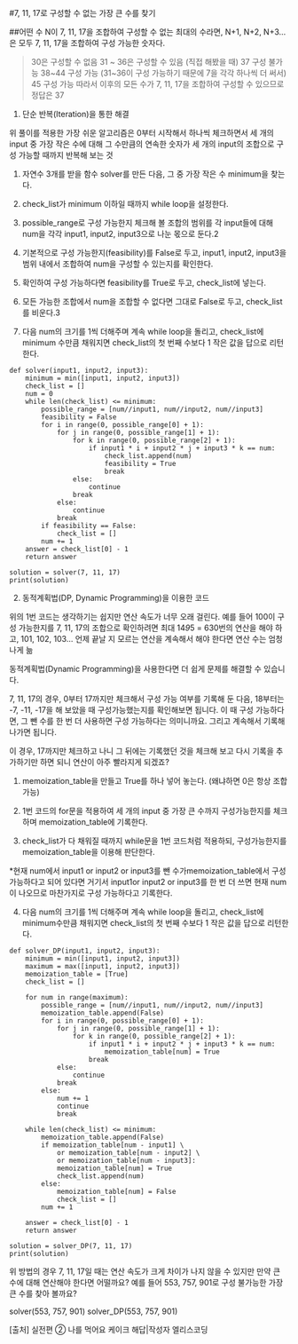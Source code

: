 #7, 11, 17로 구성할 수 없는 가장 큰 수를 찾기 

##어떤 수 N이 7, 11, 17을 조합하여 구성할 수 없는 최대의 수라면, N+1, N+2, N+3…은 모두 7, 11, 17을 조합하여 구성 가능한 숫자다.

> 30은 구성할 수 없음
> 31 ~ 36은 구성할 수 있음 (직접 해봤을 때)
> 37 구성 불가능
> 38~44 구성 가능 (31~36이 구성 가능하기 때문에 7을 각각 하나씩 더 써서)
> 45 구성 가능
> 따라서 이후의 모든 수가 7, 11, 17을 조합하여 구성할 수 있으므로 정답은 37 

1. 단순 반복(Iteration)을 통한 해결

위 풀이를 적용한 가장 쉬운 알고리즘은 0부터 시작해서 하나씩 체크하면서 세 개의 input 중 가장 작은 수에 대해 그 수만큼의 연속한 숫자가 세 개의 input의 조합으로 구성 가능할 때까지 반복해 보는 것

1. 자연수 3개를 받을 함수 solver를 만든 다음, 그 중 가장 작은 수 minimum을 찾는다.

2. check_list가 minimum 이하일 때까지 while loop을 설정한다.

3. possible_range로 구성 가능한지 체크해 볼 조합의 범위를 각 input들에 대해 num을 각각 input1, input2, input3으로 나눈 몫으로 둔다.2

4. 기본적으로 구성 가능한지(feasibility)를 False로 두고, input1, input2, input3을 범위 내에서 조합하여 num을 구성할 수 있는지를 확인한다.

5. 확인하여 구성 가능하다면 feasibility를 True로 두고, check_list에 넣는다.

6. 모든 가능한 조합에서 num을 조합할 수 없다면 그대로 False로 두고, check_list를 비운다.3

7. 다음 num의 크기를 1씩 더해주며 계속 while loop을 돌리고, check_list에 minimum 수만큼 채워지면 check_list의 첫 번째 수보다 1 작은 값을 답으로 리턴한다.
```
def solver(input1, input2, input3):
    minimum = min([input1, input2, input3])
    check_list = []
    num = 0
    while len(check_list) <= minimum:
        possible_range = [num//input1, num//input2, num//input3]
        feasibility = False
        for i in range(0, possible_range[0] + 1):
            for j in range(0, possible_range[1] + 1):
                for k in range(0, possible_range[2] + 1):
                    if input1 * i + input2 * j + input3 * k == num:
                        check_list.append(num)
                        feasibility = True
                        break
                else:
                    continue
                break
            else:
                continue
            break
        if feasibility == False:
            check_list = []
        num += 1
    answer = check_list[0] - 1
    return answer

solution = solver(7, 11, 17)
print(solution)
```


2. 동적계획법(DP, Dynamic Programming)을 이용한 코드

위의 1번 코드는 생각하기는 쉽지만 연산 속도가 너무 오래 걸린다. 
예를 들어 100이 구성 가능한지를 7, 11, 17의 조합으로 확인하려면 최대 14*9*5 = 630번의 연산을 해야 하고, 101, 102, 103... 언제 끝날 지 모르는 연산을 계속해서 해야 한다면 연산 수는 엄청나게 늚

동적계획법(Dynamic Programming)을 사용한다면 더 쉽게 문제를 해결할 수 있습니다. 

7, 11, 17의 경우, 0부터 17까지만 체크해서 구성 가능 여부를 기록해 둔 다음, 18부터는 -7, -11, -17을 해 보았을 때 구성가능했는지를 확인해보면 됩니다. 이 때 구성 가능하다면, 그 뺀 수를 한 번 더 사용하면 구성 가능하다는 의미니까요. 그리고 계속해서 기록해 나가면 됩니다.

이 경우, 17까지만 체크하고 나니 그 뒤에는 기록했던 것을 체크해 보고 다시 기록을 추가하기만 하면 되니 연산이 아주 빨라지게 되겠죠?

1. memoization_table을 만들고 True를 하나 넣어 놓는다. (왜냐하면 0은 항상 조합 가능)

2. 1번 코드의 for문을 적용하여 세 개의 input 중 가장 큰 수까지 구성가능한지를 체크하며 memoization_table에 기록한다.

3. check_list가 다 채워질 때까지 while문을 1번 코드처럼 적용하되, 구성가능한지를 memoization_table을 이용해 판단한다.

*현재 num에서 input1 or input2 or input3를 뺀 수가memoization_table에서 구성 가능하다고 되어 있다면 거기서 input1or input2 or input3를 한 번 더 쓰면 현재 num이 나오므로 마찬가지로 구성 가능하다고 기록한다.

4. 다음 num의 크기를 1씩 더해주며 계속 while loop을 돌리고, check_list에 minimum수만큼 채워지면 check_list의 첫 번째 수보다 1 작은 값을 답으로 리턴한다.

```
def solver_DP(input1, input2, input3):
    minimum = min([input1, input2, input3])
    maximum = max([input1, input2, input3])
    memoization_table = [True]
    check_list = []

    for num in range(maximum):
        possible_range = [num//input1, num//input2, num//input3]
        memoization_table.append(False)
        for i in range(0, possible_range[0] + 1):
            for j in range(0, possible_range[1] + 1):
                for k in range(0, possible_range[2] + 1):
                    if input1 * i + input2 * j + input3 * k == num:
                        memoization_table[num] = True
                    break
            else:
                continue
            break
        else:
            num += 1
            continue
            break

    while len(check_list) <= minimum:
        memoization_table.append(False)
        if memoization_table[num - input1] \
            or memoization_table[num - input2] \
            or memoization_table[num - input3]:
            memoization_table[num] = True
            check_list.append(num)
        else:
            memoization_table[num] = False
            check_list = []
        num += 1

    answer = check_list[0] - 1
    return answer

solution = solver_DP(7, 11, 17)
print(solution)
```

위 방법의 경우 7, 11, 17일 때는 연산 속도가 크게 차이가 나지 않을 수 있지만 만약 큰 수에 대해 연산해야 한다면 어떨까요? 
예를 들어 553, 757, 901로 구성 불가능한 가장 큰 수를 찾아 볼까요?

solver(553, 757, 901)
solver_DP(553, 757, 901)

[출처] 실전편 ② 나를 먹어요 케이크 해답|작성자 엘리스코딩
